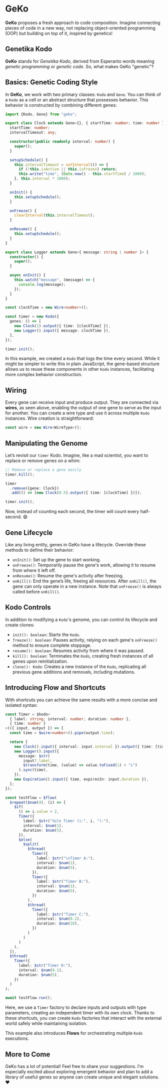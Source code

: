 # GeKo

**GeKo** proposes a fresh approach to code composition. Imagine connecting pieces of code in a new way, not replacing object-oriented programming (OOP) but building on top of it, inspired by genetics!

## Genetika Kodo

**GeKo** stands for *Genetika Kodo*, derived from Esperanto words meaning *genetic programming* or *genetic code*. So, what makes GeKo "genetic"?

## Basics: Genetic Coding Style

In **GeKo**, we work with two primary classes: `Kodo` and `Gene`. You can think of a `Kodo` as a cell or an abstract structure that possesses behavior. This behavior is constructed by combining different genes:

```typescript
import {Kodo, Gene} from "geko";

export class Clock extends Gene<{}, { startTime: number; time: number }> {
  startTime: number;
  intervalTimeout: any;

  constructor(public readonly interval: number) {
    super();
  }

  setupSchedule() {
    this.intervalTimeout = setInterval(() => {
      if (!this.isActive || this.isFrozen) return;
      this.write("time", (Date.now() - this.startTime) / 1000);
    }, this.interval * 1000);
  }

  onInit() {
    this.setupSchedule();
  }

  onFreeze() {
    clearInterval(this.intervalTimeout);
  }

  onResume() {
    this.setupSchedule();
  }
}

export class Logger extends Gene<{ message: string | number }> {
  constructor() {
    super();
  }

  async onInit() {
    this.watch("message", (message) => {
      console.log(message);
    });
  }
}

const clockTime = new Wire<number>();

const timer = new Kodo({
  genes: () => [
    new Clock(1).output({ time: [clockTime] }),
    new Logger().input({ message: clockTime }),
  ],
});

timer.init();
```

In this example, we created a `Kodo` that logs the time every second. While it might be simpler to write this in plain JavaScript, the gene-based structure allows us to reuse these components in other `Kodo` instances, facilitating more complex behavior construction.

## Wiring

Every gene can receive input and produce output. They are connected via **wires**, as seen above, enabling the output of one gene to serve as the input for another. You can create a wire type and use it across multiple `Kodo` instances. Wire creation is straightforward:

```typescript
const wire = new Wire<WireType>();
```

## Manipulating the Genome

Let’s revisit our `timer` Kodo. Imagine, like a mad scientist, you want to replace or remove genes on a whim:

```typescript
// Remove or replace a gene easily
timer.kill();

timer
  .remove({gene: Clock})
  .add(() => [new Clock(0.5).output({ time: [clockTime] })]);

timer.init();
```

Now, instead of counting each second, the timer will count every half-second. 😄

## Gene Lifecycle

Like any living entity, genes in GeKo have a lifecycle. Override these methods to define their behavior:

- `onInit()`: Set up the gene to start working.
- `onFreeze()`: Temporarily pause the gene's work, allowing it to resume from where it left off.
- `onResume()`: Resume the gene's activity after freezing.
- `onKill()`: End the gene’s life, freeing all resources. After `onKill()`, the gene can only operate in a new instance. Note that `onFreeze()` is always called before `onKill()`.

## Kodo Controls

In addition to modifying a `Kodo`'s genome, you can control its lifecycle and create clones:

- `init(): boolean`: Starts the `Kodo`.
- `freeze(): boolean`: Pauses activity, relying on each gene's `onFreeze()` method to ensure complete stoppage.
- `resume(): boolean`: Resumes activity from where it was paused.
- `kill(): boolean`: Terminates the `Kodo`, creating fresh instances of all genes upon reinitialization.
- `clone(): Kodo`: Creates a new instance of the `Kodo`, replicating all previous gene additions and removals, including mutations.

## Introducing Flow and Shortcuts

With shortcuts you can achieve the same results with a more concise and isolated syntax:

```typescript
const Timer = $kodo<
  { label: string; interval: number; duration: number },
  { time: number }
>(({ input, output }) => {
  const time = $wire<number>().pipe(output.time);

  return [
    new Clock().input({ interval: input.interval }).output({ time: [time] }),
    new Logger().input({
      message: $str(
        input?.label,
        $transform(time, (value) => value.toFixed(1) + "s")
      ).sync(time),
    }),
    new Expiration().input({ time, expiresIn: input.duration }),
  ];
});

const testFlow = $flow(
  $repeat($num(4), (i) => [
    $if(
      () => i.value < 2,
      Timer({
        label: $str("Solo Timer (i:", i, "):"),
        interval: $num(1),
        duration: $num(5),
      }),
      $else(
        $split(
          $thread(
            Timer({
              label: $str("\nTimer A:"),
              interval: $num(1),
              duration: $num(5),
            }),
            Timer({
              label: $str("Timer B:"),
              interval: $num(1),
              duration: $num(5),
            })
          ),
          $thread(
            Timer({
              label: $str("Timer C:"),
              interval: $num(0.2),
              duration: $num(10),
            })
          )
        )
      )
    ),
  ]),
  $thread(
    Timer({
      label: $str("Timer D:"),
      interval: $num(0.1),
      duration: $num(5),
    })
  )
);

await testFlow.run();
```

Here, we use a `Timer` factory to declare inputs and outputs with type parameters, creating an independent timer with its own clock. Thanks to these shortcuts, you can create `Kodo` factories that interact with the external world safely while maintaining isolation. 

This example also introduces **Flows** for orchestrating multiple `Kodo` executions. 

## More to Come

GeKo has a lot of potential! Feel free to share your suggestions. I’m especially excited about exploring emergent behavior and plan to add a library of useful genes so anyone can create unique and elegant solutions. ❤️